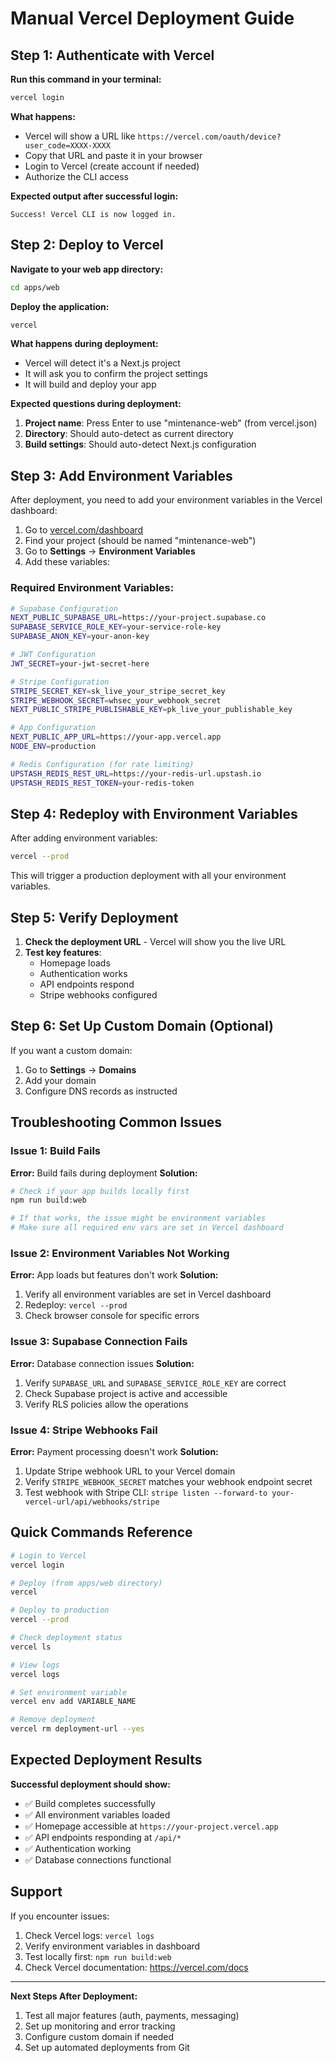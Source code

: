 # Manual Vercel Deployment Guide

## Step 1: Authenticate with Vercel

**Run this command in your terminal:**
```bash
vercel login
```

**What happens:**
- Vercel will show a URL like `https://vercel.com/oauth/device?user_code=XXXX-XXXX`
- Copy that URL and paste it in your browser
- Login to Vercel (create account if needed)
- Authorize the CLI access

**Expected output after successful login:**
```
Success! Vercel CLI is now logged in.
```

## Step 2: Deploy to Vercel

**Navigate to your web app directory:**
```bash
cd apps/web
```

**Deploy the application:**
```bash
vercel
```

**What happens during deployment:**
- Vercel will detect it's a Next.js project
- It will ask you to confirm the project settings
- It will build and deploy your app

**Expected questions during deployment:**
1. **Project name**: Press Enter to use "mintenance-web" (from vercel.json)
2. **Directory**: Should auto-detect as current directory
3. **Build settings**: Should auto-detect Next.js configuration

## Step 3: Add Environment Variables

After deployment, you need to add your environment variables in the Vercel dashboard:

1. Go to [vercel.com/dashboard](https://vercel.com/dashboard)
2. Find your project (should be named "mintenance-web")
3. Go to **Settings** → **Environment Variables**
4. Add these variables:

### Required Environment Variables:

```bash
# Supabase Configuration
NEXT_PUBLIC_SUPABASE_URL=https://your-project.supabase.co
SUPABASE_SERVICE_ROLE_KEY=your-service-role-key
SUPABASE_ANON_KEY=your-anon-key

# JWT Configuration
JWT_SECRET=your-jwt-secret-here

# Stripe Configuration
STRIPE_SECRET_KEY=sk_live_your_stripe_secret_key
STRIPE_WEBHOOK_SECRET=whsec_your_webhook_secret
NEXT_PUBLIC_STRIPE_PUBLISHABLE_KEY=pk_live_your_publishable_key

# App Configuration
NEXT_PUBLIC_APP_URL=https://your-app.vercel.app
NODE_ENV=production

# Redis Configuration (for rate limiting)
UPSTASH_REDIS_REST_URL=https://your-redis-url.upstash.io
UPSTASH_REDIS_REST_TOKEN=your-redis-token
```

## Step 4: Redeploy with Environment Variables

After adding environment variables:

```bash
vercel --prod
```

This will trigger a production deployment with all your environment variables.

## Step 5: Verify Deployment

1. **Check the deployment URL** - Vercel will show you the live URL
2. **Test key features**:
   - Homepage loads
   - Authentication works
   - API endpoints respond
   - Stripe webhooks configured

## Step 6: Set Up Custom Domain (Optional)

If you want a custom domain:

1. Go to **Settings** → **Domains**
2. Add your domain
3. Configure DNS records as instructed

## Troubleshooting Common Issues

### Issue 1: Build Fails
**Error:** Build fails during deployment
**Solution:**
```bash
# Check if your app builds locally first
npm run build:web

# If that works, the issue might be environment variables
# Make sure all required env vars are set in Vercel dashboard
```

### Issue 2: Environment Variables Not Working
**Error:** App loads but features don't work
**Solution:**
1. Verify all environment variables are set in Vercel dashboard
2. Redeploy: `vercel --prod`
3. Check browser console for specific errors

### Issue 3: Supabase Connection Fails
**Error:** Database connection issues
**Solution:**
1. Verify `SUPABASE_URL` and `SUPABASE_SERVICE_ROLE_KEY` are correct
2. Check Supabase project is active and accessible
3. Verify RLS policies allow the operations

### Issue 4: Stripe Webhooks Fail
**Error:** Payment processing doesn't work
**Solution:**
1. Update Stripe webhook URL to your Vercel domain
2. Verify `STRIPE_WEBHOOK_SECRET` matches your webhook endpoint secret
3. Test webhook with Stripe CLI: `stripe listen --forward-to your-vercel-url/api/webhooks/stripe`

## Quick Commands Reference

```bash
# Login to Vercel
vercel login

# Deploy (from apps/web directory)
vercel

# Deploy to production
vercel --prod

# Check deployment status
vercel ls

# View logs
vercel logs

# Set environment variable
vercel env add VARIABLE_NAME

# Remove deployment
vercel rm deployment-url --yes
```

## Expected Deployment Results

**Successful deployment should show:**
- ✅ Build completes successfully
- ✅ All environment variables loaded
- ✅ Homepage accessible at `https://your-project.vercel.app`
- ✅ API endpoints responding at `/api/*`
- ✅ Authentication working
- ✅ Database connections functional

## Support

If you encounter issues:
1. Check Vercel logs: `vercel logs`
2. Verify environment variables in dashboard
3. Test locally first: `npm run build:web`
4. Check Vercel documentation: https://vercel.com/docs

---

**Next Steps After Deployment:**
1. Test all major features (auth, payments, messaging)
2. Set up monitoring and error tracking
3. Configure custom domain if needed
4. Set up automated deployments from Git
